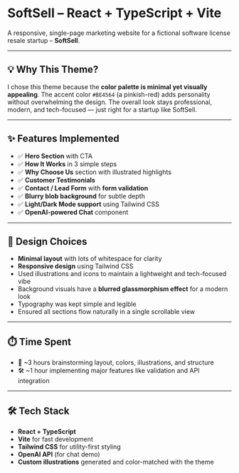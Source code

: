 # SoftSell – React + TypeScript + Vite

A responsive, single-page marketing website for a fictional software license resale startup – **SoftSell**.

---

## 💡 Why This Theme?

I chose this theme because the **color palette is minimal yet visually appealing**. The accent color `#BE4564` (a pinkish-red) adds personality without overwhelming the design. The overall look stays professional, modern, and tech-focused — just right for a startup like SoftSell.

---

## ✨ Features Implemented

- ✅ **Hero Section** with CTA
- ✅ **How It Works** in 3 simple steps
- ✅ **Why Choose Us** section with illustrated highlights
- ✅ **Customer Testimonials**
- ✅ **Contact / Lead Form** with **form validation**
- ✅ **Blurry blob background** for subtle depth
- ✅ **Light/Dark Mode support** using Tailwind CSS
- ✅ **OpenAI-powered Chat** component

---

## 🎨 Design Choices

- **Minimal layout** with lots of whitespace for clarity
- **Responsive design** using Tailwind CSS
- Used illustrations and icons to maintain a lightweight and tech-focused vibe
- Background visuals have a **blurred glassmorphism effect** for a modern look
- Typography was kept simple and legible
- Ensured all sections flow naturally in a single scrollable view

---

## ⏱️ Time Spent

- 🧠 ~3 hours brainstorming layout, colors, illustrations, and structure
- 🛠️ ~1 hour implementing major features like validation and API integration

---

## 🛠️ Tech Stack

- **React + TypeScript**
- **Vite** for fast development
- **Tailwind CSS** for utility-first styling
- **OpenAI API** (for chat demo)
- **Custom illustrations** generated and color-matched with the theme

